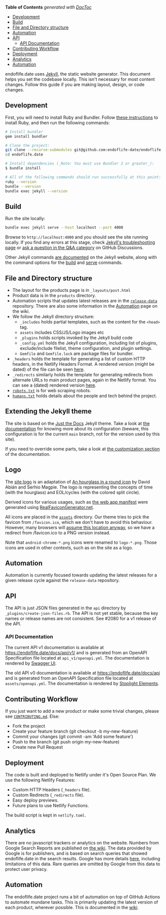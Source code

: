 <!-- START doctoc generated TOC please keep comment here to allow auto update -->
<!-- DON'T EDIT THIS SECTION, INSTEAD RE-RUN doctoc TO UPDATE -->
**Table of Contents**  *generated with [DocToc](https://github.com/thlorenz/doctoc)*

- [Development](#development)
- [Build](#build)
- [File and Directory structure](#file-and-directory-structure)
- [Automation](#automation)
- [API](#api)
  - [API Documentation](#api-documentation)
- [Contributing Workflow](#contributing-workflow)
- [Deployment](#deployment)
- [Analytics](#analytics)
- [Automation](#automation)

<!-- END doctoc generated TOC please keep comment here to allow auto update -->

endoflife.date uses [Jekyll](https://jekyllrb.com/), the static website generator. This document helps you set the codebase locally. This isn't necessary for most content changes. Follow this guide if you are making layout, design, or code changes.

## Development

First, you will need to install Ruby and Bundler. Follow [these instructions](https://www.ruby-lang.org/en/documentation/installation/) to install Ruby, and then run the following commands:

```sh
# Install bundler
gem install bundler

# Clone the project:
git clone --recurse-submodules git@github.com:endoflife-date/endoflife.date.git
cd endoflife.date

# Install dependencies (_Note: You must use Bundler 2 or greater_):
$ bundle install

# All of the following commands should run successfully at this point:
ruby --version
bundle --version
bundle exec jekyll --version
```

## Build

Run the site locally:

```sh
bundle exec jekyll serve --host localhost --port 4000
```

Browse to `http://localhost:4000` and you should see the site running locally. If you find any errors at this stage, check [Jekyll's troubleshooting page](https://jekyllrb.com/docs/troubleshooting/#configuration-problems) or [ask a question in the Q&A category](https://github.com/endoflife-date/endoflife.date/discussions/new/) on GitHub Discussions.

Other Jekyll commands [are documented](https://jekyllrb.com/docs/usage/) on the Jekyll website, along with the command options for the [build](https://jekyllrb.com/docs/configuration/options/#build-command-options) and [serve](https://jekyllrb.com/docs/configuration/options/#serve-command-options) commands.

## File and Directory structure

- The layout for the products page is in `_layouts/post.html`
- Product data is in the `products` directory.
- Automation scripts that updates latest releases are in the [`release-data`](https://github.com/endoflife-date/release-data/) repository.
  There are also some information in the [Automation](https://github.com/endoflife-date/endoflife.date/wiki/Automation) page on the wiki.
- We follow the Jekyll directory structure:
  - `_includes` holds partial templates, such as the content for the `<head>` tag.
  - `assets` includes CSS/JS/Logo images etc
  - `_plugins` holds scripts invoked by the Jekyll build code
  - `_config.yml` holds the Jekyll configuration, including list of plugins, exclude/include filelist, theme configuration, and plugin settings.
  - `Gemfile` and `Gemfile.lock` are package files for bundler.
- `_headers` holds the template for generating a list of custom HTTP headers, in the Netlify Headers Format. A rendered version (might be dated) of the file can be seen [here](https://gist.github.com/captn3m0/e97ef4c3944ff32a2612800d1a2eca36#file-_headers).
- `_redirects` similarly holds the template for generating redirects from alternate URLs to main product pages, again in the Netlify format. You can see a (dated) rendered version [here](https://gist.github.com/captn3m0/e97ef4c3944ff32a2612800d1a2eca36#file-_redirects).
- [`robots.txt`](https://en.wikipedia.org/wiki/Robots.txt) is for web scraping robots.
- [`humans.txt`](https://endoflife.date/humans.txt) holds details about the people and tech behind the project.

## Extending the Jekyll theme

The site is based on the [Just the Docs](https://github.com/just-the-docs/just-the-docs) Jekyll theme. Take a look at
[the documentation](https://just-the-docs.github.io/just-the-docs/) for knowing more about its configuration (beware,
this configuration is for the current `main` branch, not for the version used by this site).

If you need to override some parts, take a look at
[the customization section](https://just-the-docs.github.io/just-the-docs/docs/customization/) of the documentation.

## Logo

The [site logo](/assets/logo.svg) is an adaptation of [An hourglass in a round icon](https://commons.wikimedia.org/wiki/File:Hourglass_icon_%28orange%29.svg)
by David Abián and Serhio Magpie. The logo is representing the concepts of time (with the hourglass)
and EOL/cycles (with the colored split circle).

Derived icons for various usages, such as [the web app manifest](/manifest.json) were generated
using [RealFaviconGenerator.net](https://realfavicongenerator.net/).

All icons are placed in the [`assets`](/assets) directory.
Our theme tries to pick the favicon from `/favicon.ico`, which we don't have to avoid this behaviour.
However, many browsers will [assume this location anyway](https://stackoverflow.com/a/21359390/374236),
so we have a redirect from /favicon.ico to a PNG version instead.

Note that `android-chrome-*.png` icons were renamed to `logo-*.png`. Those icons are used in other
contexts, such as on the site as a logo.

## Automation

Automation is currently focused towards updating the latest releases for a given release cycle against the `release-data` repository.

## API

The API is just JSON files generated in the `api` directory by `_plugins/create-json-files.rb`. The API is not yet stable, because the key names or release names are not consistent. See #2080 for a v1 release of the API.

### API Documentation

The current API v1 documentation is available at <https://endoflife.date/docs/api/v1/> and is
generated from an OpenAPI Specification file located at `api_v1/openapi.yml`. The documentation is
rendered by [Swagger UI](https://swagger.io/tools/swagger-ui/).

The old API v0 documentation is available at <https://endoflife.date/docs/api> and is
generated from an OpenAPI Specification file located at `assets/openapi.yml`. The documentation is
rendered by [Stoplight Elements](https://meta.stoplight.io/docs/elements/ZG9jOjMyNjU4OTY0-introduction-to-elements).

## Contributing Workflow

If you just want to add a new product or make some trivial changes, please see [`CONTRIBUTING.md`](https://github.com/endoflife-date/endoflife.date/blob/master/CONTRIBUTING.md). Else:

- Fork the project
- Create your feature branch (git checkout -b my-new-feature)
- Commit your changes (git commit -am 'Add some feature')
- Push to the branch (git push origin my-new-feature)
- Create new Pull Request

## Deployment

The code is built and deployed to Netlify under it's Open Source Plan. We use the following Netlify Features:

- Custom HTTP Headers (`_headers` file).
- Custom Redirects (`_redirects` file).
- Easy deploy previews.
- Future plans to use Netlify Functions.

The build script is kept in `netlify.toml`.

## Analytics

There are no javascript trackers or analytics on the website. Numbers from Google Search Reports are published on [the wiki](https://github.com/endoflife-date/endoflife.date/wiki). The data provided by Google is for publishers, and is based on search queries that showed endoflife.date in the search results. Google has more details [here](https://support.google.com/webmasters/answer/96568), including limitations of this data. Rare queries are omitted by Google from this data to protect user privacy.

## Automation

The endoflife.date project runs a bit of automation on top of GitHub Actions to automate mundane tasks. This is primarily updating the latest version of each product, wherever possible. This is documented in the [wiki](https://github.com/endoflife-date/endoflife.date/wiki/Automation).
